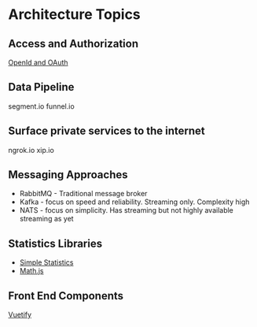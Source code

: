 # Architecture Topics

## Access and Authorization

[OpenId and OAuth](https://www.youtube.com/watch?v=996OiexHze0)

## Data Pipeline

segment.io
funnel.io

## Surface private services to the internet

ngrok.io xip.io

## Messaging Approaches

- RabbitMQ - Traditional message broker
- Kafka - focus on speed and reliability. Streaming only.  Complexity high
- NATS - focus on simplicity. Has streaming but not highly available streaming as yet

## Statistics Libraries

- [Simple Statistics](https://simplestatistics.org)
- [Math.js](http://mathjs.org/)

## Front End Components

[Vuetify](https://vuetify.com)
